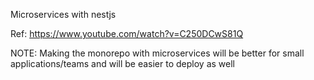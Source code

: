 Microservices with nestjs

Ref: https://www.youtube.com/watch?v=C250DCwS81Q

NOTE: Making the monorepo with microservices will be better for small applications/teams and will be easier to deploy as well
